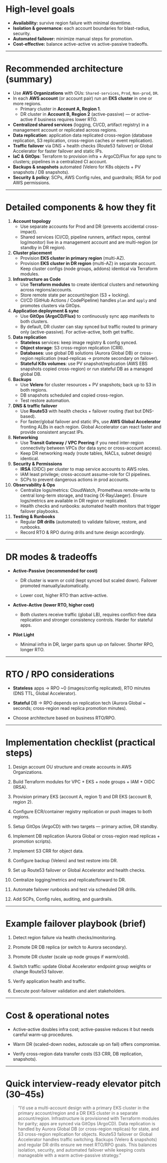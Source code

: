 # High-level goals

- **Availability:** survive region failure with minimal downtime.
- **Isolation & governance:** each account boundaries for blast-radius, security.
- **Automated failover:** minimize manual steps for promotion.
- **Cost-effective:** balance active-active vs active-passive tradeoffs.
---

# Recommended architecture (summary)

- Use **AWS Organizations** with OUs: `Shared-services`, `Prod`, `Non-prod`, `DR`.
- In each **AWS account** (or account pair) run an **EKS cluster** in one or more regions.
    - Primary cluster in **Account A, Region 1**.
    - DR cluster in **Account B, Region 2** (active-passive) — or active-active if business requires lower RTO.
- **Centralized shared services** (logging, CI/CD, artifact registry) in a management account or replicated across regions.
- **Data replication**: application data replicated cross-region (database replication, S3 replication, cross-region caches or event replication).
- **Traffic failover** via DNS + health checks (Route53 failover) or Global Accelerator for faster failover and static IPs.
- **IaC & GitOps**: Terraform to provision infra + ArgoCD/Flux for app sync to clusters; pipelines in a centralized CI account.
- **Backups & snapshots** automated (Velero for K8s objects + PV snapshots / DB snapshots).
- **Security & policy**: SCPs, AWS Config rules, and guardrails; IRSA for pod AWS permissions.

---

# Detailed components & how they fit

1. **Account topology**
    - Use separate accounts for Prod and DR (prevents accidental cross-impact).
    - Shared services (CI/CD, pipeline runners, artifact repos, central log/monitor) live in a management account and are multi-region (or standby in DR region).   
2. **Cluster placement**
    - Provision **EKS cluster in primary region** (multi-AZ).  
    - Provision **EKS cluster in DR region** (multi-AZ) in separate account. Keep cluster configs (node groups, addons) identical via Terraform modules.    
3. **Infrastructure as Code**
    - Use **Terraform modules** to create identical clusters and networking across regions/accounts.    
    - Store remote state per account/region (S3 + locking).    
    - CI/CD (GitHub Actions / CodePipeline) handles `plan` and `apply` and promotes clusters via GitOps.    
4. **Application deployment & sync**
    - Use **GitOps (ArgoCD/Flux)** to continuously sync app manifests to both clusters.   
    - By default, DR cluster can stay synced but traffic routed to primary only (active-passive). For active-active, both get traffic.    
5. **Data replication**
    - **Stateless** services: keep image registry & config synced.   
    - **Object storage**: S3 cross-region replication (CRR).    
    - **Databases**: use global DB solutions (Aurora Global DB) or cross-region replication (read-replicas → promote secondary on failover).    
    - **Stateful K8s volumes**: use PV snapshot/replication (AWS EBS snapshots copied cross-region) or run stateful DB as a managed global DB.    
6. **Backups**
    - Use **Velero** for cluster resources + PV snapshots; back up to S3 in both regions.    
    - DB snapshots scheduled and copied cross-region.    
    - Test restore automation.    
7. **DNS & traffic failover**
    - Use **Route53** with health checks + failover routing (fast but DNS-based).    
    - For faster/global failover and static IPs, use **AWS Global Accelerator** fronting ALBs in each region. Global Accelerator can react faster and provide consistent anycast IPs.    
8. **Networking**
    - Use **Transit Gateway / VPC Peering** if you need inter-region connectivity between VPCs (for data sync or cross-account access).    
    - Keep DR networking ready (route tables, NACLs, subnet design) identical.    
9. **Security & Permissions**
    - **IRSA** (OIDC) per cluster to map service accounts to AWS roles.    
    - IAM least privilege; cross-account assume-role for CI pipelines.    
    - SCPs to prevent dangerous actions in prod accounts.    
10. **Observability & Ops**
    - Centralize logs/metrics: CloudWatch, Prometheus remote-write to central long-term storage, and tracing (X-Ray/Jaeger). Ensure logs/metrics are available in DR region or replicated.    
    - Health checks and runbooks: automated health monitors that trigger failover playbooks.    
11. **Testing & Runbooks**
    - Regular **DR drills** (automated) to validate failover, restore, and runbooks.    
    - Record RTO & RPO during drills and tune design accordingly.    

---

# DR modes & tradeoffs

- **Active-Passive (recommended for cost)**
    
    - DR cluster is warm or cold (kept synced but scaled down). Failover promoted manually/automatically.
        
    - Lower cost, higher RTO than active-active.
        
- **Active-Active (lower RTO, higher cost)**
    
    - Both clusters receive traffic (global LB), requires conflict-free data replication and stronger consistency controls. Harder for stateful apps.
        
- **Pilot Light**
    
    - Minimal infra in DR, larger parts spun up on failover. Shorter RPO, longer RTO.
        

---

# RTO / RPO considerations

- **Stateless** apps → RPO ~0 (images/config replicated), RTO minutes (DNS TTL, Global Accelerator).
    
- **Stateful** DB → RPO depends on replication tech (Aurora Global ~ seconds; cross-region read replica promotion minutes).
    
- Choose architecture based on business RTO/RPO.
    

---

# Implementation checklist (practical steps)

1. Design account OU structure and create accounts in AWS Organizations.
    
2. Build Terraform modules for VPC + EKS + node groups + IAM + OIDC (IRSA).
    
3. Provision primary EKS (account A, region 1) and DR EKS (account B, region 2).
    
4. Configure ECR/container registry replication or push images to both regions.
    
5. Setup GitOps (ArgoCD) with two targets — primary active, DR standby.
    
6. Implement DB replication (Aurora Global or cross-region read replicas + promotion scripts).
    
7. Implement S3 CRR for object data.
    
8. Configure backup (Velero) and test restore into DR.
    
9. Set up Route53 failover or Global Accelerator and health checks.
    
10. Centralize logging/metrics and replicate/forward to DR.
    
11. Automate failover runbooks and test via scheduled DR drills.
    
12. Add SCPs, Config rules, auditing, and guardrails.
    

---

# Example failover playbook (brief)

1. Detect region failure via health checks/monitoring.
    
2. Promote DR DB replica (or switch to Aurora secondary).
    
3. Promote DR cluster (scale up node groups if warm/cold).
    
4. Switch traffic: update Global Accelerator endpoint group weights or change Route53 failover.
    
5. Verify application health and traffic.
    
6. Execute post-failover validation and alert stakeholders.
    

---

# Cost & operational notes

- Active-active doubles infra cost; active-passive reduces it but needs careful warm-up procedures.
    
- Warm DR (scaled-down nodes, autoscale up on fail) offers compromise.
    
- Verify cross-region data transfer costs (S3 CRR, DB replication, snapshots).
    

---

# Quick interview-ready elevator pitch (30–45s)

> “I’d use a multi-account design with a primary EKS cluster in the primary account/region and a DR EKS cluster in a separate account/region. Infrastructure is provisioned with Terraform modules for parity; apps are synced via GitOps (ArgoCD). Data replication is handled by Aurora Global DB (or cross-region replicas) for state, and S3 cross-region replication for objects. Route53 failover or Global Accelerator handles traffic switching. Backups (Velero & snapshots) and regular DR drills ensure we meet RTO/RPO goals. This balances isolation, security, and automated failover while keeping costs manageable with a warm active-passive strategy.”